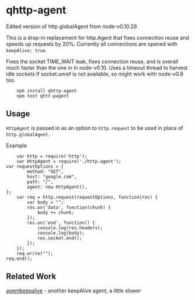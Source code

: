 qhttp-agent
===========

Edited version of http.globalAgent from node-v0.10.29

This is a drop-in replacement for http.Agent that fixes connection reuse and speeds up requests by 20%.
Currently all connections are opened with `keepAlive: true`.

Fixes the socket TIME_WAIT leak, fixes connection reuse, and is overall much
faster than the one in in node-v0.10.  Uses a timeout thread to harvest idle
sockets if socket.unref is not available, so might work with node-v0.8 too.

        npm install qhttp-agent
        npm test qhtt-pagent


## Usage

`HttpAgent` is passed in as an option to `http.request` to be used in place of
`http.globalAgent`.

Example

        var http = require('http');
        var HttpAgent = require('./http-agent');
	var requestOptions = {
            method: "GET",
            host: "google.com",
            path: "/",
            agent: new HttpAgent(),
	};
        var req = http.request(requestOptions, function(res) {
            var body = "";
            res.on('data', function(chunk) {
                body += chunk;
            });
            res.on('end', function() {
                console.log(res.headers);
                console.log(body);
                res.socket.end();
            });
        });
        req.write("");
	req.end();


## Related Work

[agentkeepalive](https://npmjs.org/package/agentkeepalive) - another keepAlive agent, a little slower

